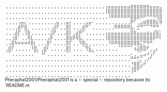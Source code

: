⢀⢀⢀⢀⢀⢀⢀⢀⢀⢀⢀⢀⢀⢀⢀⢀⢀⢀⢀⢀⢀⢀⢀⢀⢀⢀⢀⢀⢀⢀⢀⢠⣤⣤⣤⣤⣤⣤⣤⣶⣶⣶⣶⣶⣶⣤⣤⣤⣀
⢀⢀⢀⢀⢀⢀⢀⢀⢀⢀⢀⢀⢀⢀⢀⢀⢀⢀⢀⢀⢀⢀⢀⢀⢀⢀⢀⢀⢀⢀⢀⢸⣿⣿⣿⣿⣿⣿⣿⣿⣿⣿⣿⣿⣿⣿⣿⣿⣿
⢀⢀⢀⢀⢀⢀⢀⢀⢀⢀⢀⢀⢀⢀⢀⢀⢀⢀⢀⢀⢀⢀⢀⢀⢀⢀⢀⢀⢀⢀⢀⢀⠸⠿⠿⠿⠿⠿⠿⣿⣿⣿⠿⠟⠛⠛⠻⢻⣿
⢀⢀⢀⢀⢠⣤⡄⢀⢀⢀⢀⢀⢀⢀⢀⢀⣤⢀⢀⣤⡄⢀⢀⢀⢀⣠⣤⠄⢀⢀⢀⢀⢀⢀⢀⢀⢀⢀⢀⡿⠋⢀⣠⣶⣿⣿⣿⣎⢿
⢀⢀⢀⢀⣾⠟⣿⡀⢀⢀⢀⢀⢀⢀⢀⣼⠏⢀⢀⣿⡇⢀⢀⢀⣾⠟⠁⢀⢀⢀⢀⢀⢀⢀⠿⠿⠿⠿⠿⣧⡀⣚⠛⠉⠉⠙⠛⠛
⢀⢀⢀⣼⡟⢀⢹⣷⢀⢀⢀⢀⢀⢀⣸⡟⢀⢀⢀⣿⡇⢀⣴⡿⠋⢀⢀⢀⢀⢀⢀⢠⣤⣤⣤⣤⣤⣤⣤⣿⣷⣤⣤⣤⣴⣤⣼⣷⡅
⢀⢀⢰⣿⠁⢀⢀⢿⣇⢀⢀⢀⢀⢠⡿⢀⢀⢀⢀⣿⣷⡿⢿⣧⡀⢀⢀⢀⢀⢀⢀⢸⣿⣿⣿⣿⣿⣿⣿⣿⣿⣿⣿⣿⣿⣿⡿⠟⠇
⢀⢠⣿⠷⠶⠶⠶⠾⣿⡆⢀⢀⢀⣿⠃⢀⢀⢀⢀⣿⡏⢀⢀⠹⣿⣄⢀⢀⢀⢀⢀⢀⠸⠿⠿⢿⣿⣿⣿⣿⣿⣿⣍⡛⠻⠛
⢀⣾⡏⢀⢀⢀⢀⢀⠸⣿⡀⢀⣾⠇⢀⢀⢀⢀⢀⣿⡇⢀⢀⢀⠈⢻⣧⡀⢀⢀⢀⢀⢀⢀⢀⠈⠉⠉⠉⠁⢴⣼⣿⣿⠟⢀⢀⡄
⠈⠉⢀⢀⢀⢀⢀⢀⢀⠉⠁⠸⠏⢀⢀⢀⢀⢀⢀⠉⠁⢀⢀⢀⢀⢀⠉⠉⢀⢀⢀⢀⢀⢀⢀⢀⢀⢀⢀⠄⢀⠈⣁⣠⠴⢡⠏
⢀⢀⢀⢀⢀⢀⢀⢀⢀⢀⢀⢀⢀⢀⢀⢀⢀⢀⢀⢀⢀⢀⢀⢀⢀⢀⢀⢀⢀⢀⢀⢀⢀⢀⢀⢀⢀⢀⢀⠛⠛⢋⡉⢀⡰⠋
⢀⢀⢀⢀⢀⢀⢀⢀⢀⢀⢀⢀⢀⢀⢀⢀⢀⢀⢀⢀⢀⢀⢀⢀⢀⢀⢀⢀⢀⢀⢀⢀⢀⢀⢀⢀⢀⢀⢀⠘⣿⣿⣡⠞
⢀⢀⢀⢀⢀⢀⢀⢀⢀⢀⢀⢀⢀⢀⢀⢀⢀⢀⢀⢀⢀⢀⢀⢀⢀⢀⢀⢀⢀⢀⢀⢀⢀⢀⢀⢀⢀⢀⢀⢸⣿⠟⠁
⢀⢀⢀⢀⢀⢀⢀⢀⢀⢀⢀⢀⢀⢀⢀⢀⢀⢀⢀⢀⢀⢀⢀⢀⢀⢀⢀⢀⢀⢀⢀⢀⢀⢀⢀⢀⢀⢀⢀⠈
Pheraphat2001/Pheraphat2001 is a ✨ special ✨ repository because its `README.m
